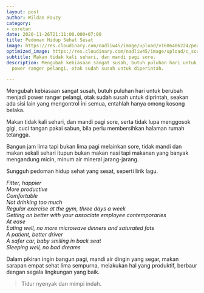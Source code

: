 ```yaml
---
layout: post
author: Wildan Fauzy
category:
- coretan
date: 2020-11-26T21:11:00.000+07:00
title: Pedoman Hidup Sehat Sesat
image: https://res.cloudinary.com/nadliw45/image/upload/v1606486224/pexels-george-becker-134402_tq6jtw.jpg
optimized_image: https://res.cloudinary.com/nadliw45/image/upload/c_scale,w_380/v1606486224/pexels-george-becker-134402_tq6jtw.jpg
subtitle: Makan tidak kali sehari, dan mandi pagi sore.
description: Mengubah kebiasaan sangat susah, butuh puluhan hari untuk berubah menjadi
  power ranger pelangi, otak sudah susah untuk diperintah.

---
```

Mengubah kebiasaan sangat susah, butuh puluhan hari untuk berubah menjadi power ranger pelangi, otak sudah susah untuk diprintah, seakan ada sisi lain yang mengontrol ini semua, entahlah hanya omong kosong belaka.

Makan tidak kali sehari, dan mandi pagi sore, serta tidak lupa menggosok gigi, cuci tangan pakai sabun, bila perlu membersihkan halaman rumah tetangga.

Bangun jam lima tapi bukan lima pagi melainkan sore, tidak mandi dan makan sekali sehari itupun bukan makan nasi tapi makanan yang banyak mengandung micin, minum air mineral jarang-jarang.

Sungguh pedoman hidup sehat yang sesat, seperti lirik lagu.

_Fitter, happier  
More productive  
Comfortable  
Not drinking too much  
Regular exercise at the gym, three days a week  
Getting on better with your associate employee contemporaries  
At ease  
Eating well, no more microwave dinners and saturated fats  
A patient, better driver  
A safer car, baby smiling in back seat  
Sleeping well, no bad dreams_

Dalam pikiran ingin bangun pagi, mandi air dingin yang segar, makan sarapan empat sehat lima sempurna, melakukan hal yang produktif, berbaur dengan segala lingkungan yang baik.

> Tidur nyenyak dan mimpi indah.